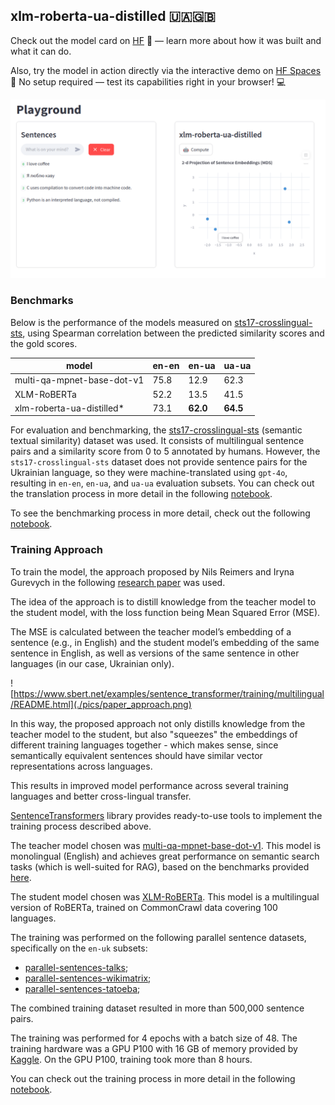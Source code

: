 ## xlm-roberta-ua-distilled 🇺🇦🇬🇧

Check out the model card on [HF](https://huggingface.co/panalexeu/xlm-roberta-ua-distilled) 📄 — learn more about how it was built and what it can do.

Also, try the model in action directly via the interactive demo on [HF Spaces](https://huggingface.co/spaces/panalexeu/xlm-roberta-ua-distilled) 🧪
No setup required — test its capabilities right in your browser! 💻

![Playground](./pics/playground.png)

### Benchmarks

Below is the performance of the models measured on [sts17-crosslingual-sts](https://huggingface.co/datasets/mteb/sts17-crosslingual-sts), using Spearman correlation between the predicted similarity scores and the gold scores.

| model                                | en-en | en-ua    | ua-ua    | 
| ------------------------------------ | ----- | -------- | -------- |  
| multi-qa-mpnet-base-dot-v1           | 75.8  | 12.9     | 62.3     |
| XLM-RoBERTa                          | 52.2  | 13.5     | 41.5     |
| xlm-roberta-ua-distilled*            | 73.1  | **62.0** | **64.5** |

For evaluation and benchmarking, the [sts17-crosslingual-sts](https://huggingface.co/datasets/mteb/sts17-crosslingual-sts) (semantic textual similarity) dataset was used. It consists of multilingual sentence pairs and a similarity score from 0 to 5 annotated by humans. However, the `sts17-crosslingual-sts` dataset does not provide sentence pairs for the Ukrainian language, so they were machine-translated using `gpt-4o`, resulting in `en-en`, `en-ua`, and `ua-ua` evaluation subsets. You can check out the translation process in more detail in the following [notebook](./researches/dataset_translation.ipynb). 

To see the benchmarking process in more detail, check out the following [notebook](./researches/benchmarks.ipynb).

### Training Approach

To train the model, the approach proposed by Nils Reimers and Iryna Gurevych in the following [research paper](https://arxiv.org/pdf/2004.09813) was used.

The idea of the approach is to distill knowledge from the teacher model to the student model, with the loss function being Mean Squared Error (MSE). 

The MSE is calculated between the teacher model’s embedding of a sentence (e.g., in English) and the student model’s embedding of the same sentence in English, as well as versions of the same sentence in other languages (in our case, Ukrainian only).

![https://www.sbert.net/examples/sentence_transformer/training/multilingual/README.html](./pics/paper_approach.png)

In this way, the proposed approach not only distills knowledge from the teacher model to the student, but also "squeezes" the embeddings of different training languages together - which makes sense, since semantically equivalent sentences should have similar vector representations across languages.

This results in improved model performance across several training languages and better cross-lingual transfer.

[SentenceTransformers](https://sbert.net/) library provides ready-to-use tools to implement the training process described above.

The teacher model chosen was [multi-qa-mpnet-base-dot-v1](https://huggingface.co/sentence-transformers/multi-qa-mpnet-base-dot-v1). This model is monolingual (English) and achieves great performance on semantic search tasks (which is well-suited for RAG), based on the benchmarks provided [here](https://sbert.net/docs/sentence_transformer/pretrained_models.html).

The student model chosen was [XLM-RoBERTa](https://huggingface.co/FacebookAI/xlm-roberta-base). This model is a multilingual version of RoBERTa, trained on CommonCrawl data covering 100 languages.

The training was performed on the following parallel sentence datasets, specifically on the `en-uk` subsets:

* [parallel-sentences-talks](https://huggingface.co/datasets/sentence-transformers/parallel-sentences-talks);
* [parallel-sentences-wikimatrix](https://huggingface.co/datasets/sentence-transformers/parallel-sentences-wikimatrix);
* [parallel-sentences-tatoeba](https://huggingface.co/datasets/sentence-transformers/parallel-sentences-tatoeba);

The combined training dataset resulted in more than 500,000 sentence pairs. 

The training was performed for 4 epochs with a batch size of 48. The training hardware was a GPU P100 with 16 GB of memory provided by [Kaggle](https://www.kaggle.com/). On the GPU P100, training took more than 8 hours.

You can check out the training process in more detail in the following [notebook](./researches/research_final.ipynb). 

